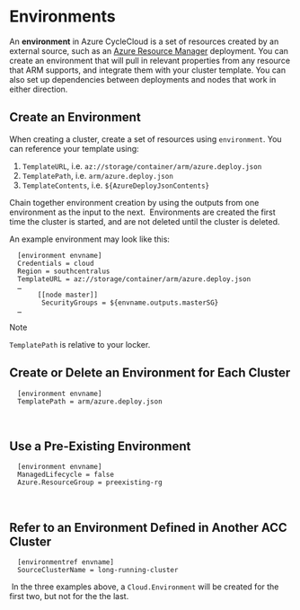 # Environments

An **environment** in Azure CycleCloud is a set of resources created by an external source, such as an [Azure Resource Manager](https://docs.microsoft.com/en-us/azure/azure-resource-manager/resource-group-overview) deployment. ​You can create an environment that will pull in relevant properties from any resource that ARM supports, and integrate them with your cluster template. You can also set up dependencies between deployments and nodes that work in either direction.

## Create an Environment

When creating a cluster, create a set of resources using `environment`. You can reference your template using:

1. `TemplateURL`, i.e. `az://storage/container/arm/azure.deploy.json​`
2. `TemplatePath`, i.e. `arm/azure.deploy.json​`
3. `TemplateContents`, i.e. `${AzureDeployJsonContents}​`

Chain together environment creation by using the outputs from one environment as the input to the next. 
Environments are created the first time the cluster is started, and are not deleted until the cluster is deleted.

An example environment may look like this:

      [environment envname]​
      Credentials = cloud​
      Region = southcentralus​
      TemplateURL = az://storage/container/arm/azure.deploy.json​
      …​
           [[node master]]​
            SecurityGroups = ${envname.outputs.masterSG}​
      …

> [!NOTE]
> `TemplatePath` is relative to your locker.

## Create or Delete an Environment for Each Cluster

      [environment envname]​
      TemplatePath = arm/azure.deploy.json​
​
## Use a Pre-Existing Environment

      [environment envname]​
      ManagedLifecycle = false​
      Azure.ResourceGroup = preexisting-rg​
​
## Refer to an Environment Defined in Another ACC Cluster

      [environmentref envname]​
      SourceClusterName = long-running-cluster​
​
In the three examples above, a `Cloud.Environment` will be created for the first two, but not for the the last.​
